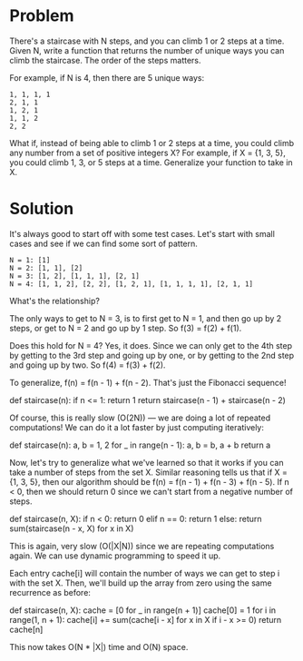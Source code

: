 # Problem

There's a staircase with N steps, and you can climb 1 or 2 steps at a time. Given N, write a function that returns the number of unique ways you can climb the staircase. The order of the steps matters.

For example, if N is 4, then there are 5 unique ways:

    1, 1, 1, 1
    2, 1, 1
    1, 2, 1
    1, 1, 2
    2, 2

What if, instead of being able to climb 1 or 2 steps at a time, you could climb any number from a set of positive integers X? For example, if X = {1, 3, 5}, you could climb 1, 3, or 5 steps at a time. Generalize your function to take in X.


# Solution

It's always good to start off with some test cases. Let's start with small cases and see if we can find some sort of pattern.

    N = 1: [1]
    N = 2: [1, 1], [2]
    N = 3: [1, 2], [1, 1, 1], [2, 1]
    N = 4: [1, 1, 2], [2, 2], [1, 2, 1], [1, 1, 1, 1], [2, 1, 1]

What's the relationship?

The only ways to get to N = 3, is to first get to N = 1, and then go up by 2 steps, or get to N = 2 and go up by 1 step. So f(3) = f(2) + f(1).

Does this hold for N = 4? Yes, it does. Since we can only get to the 4th step by getting to the 3rd step and going up by one, or by getting to the 2nd step and going up by two. So f(4) = f(3) + f(2).

To generalize, f(n) = f(n - 1) + f(n - 2). That's just the Fibonacci sequence!

def staircase(n):
    if n <= 1:
        return 1
    return staircase(n - 1) + staircase(n - 2)

Of course, this is really slow (O(2N)) — we are doing a lot of repeated computations! We can do it a lot faster by just computing iteratively:

def staircase(n):
    a, b = 1, 2
    for _ in range(n - 1):
        a, b = b, a + b
    return a

Now, let's try to generalize what we've learned so that it works if you can take a number of steps from the set X. Similar reasoning tells us that if X = {1, 3, 5}, then our algorithm should be f(n) = f(n - 1) + f(n - 3) + f(n - 5). If n < 0, then we should return 0 since we can't start from a negative number of steps.

def staircase(n, X):
    if n < 0:
        return 0
    elif n == 0:
        return 1
    else:
        return sum(staircase(n - x, X) for x in X)

This is again, very slow (O(|X|N)) since we are repeating computations again. We can use dynamic programming to speed it up.

Each entry cache[i] will contain the number of ways we can get to step i with the set X. Then, we'll build up the array from zero using the same recurrence as before:

def staircase(n, X):
    cache = [0 for _ in range(n + 1)]
    cache[0] = 1
    for i in range(1, n + 1):
        cache[i] += sum(cache[i - x] for x in X if i - x >= 0)
    return cache[n]

This now takes O(N * |X|) time and O(N) space.
